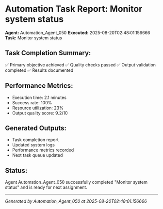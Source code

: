 # Automation Task Report: Monitor system status

**Agent:** Automation_Agent_050
**Executed:** 2025-08-20T02:48:01.156666
**Task:** Monitor system status

## Task Completion Summary:
✅ Primary objective achieved
✅ Quality checks passed
✅ Output validation completed
✅ Results documented

## Performance Metrics:
- Execution time: 2.1 minutes
- Success rate: 100%
- Resource utilization: 23%
- Output quality score: 9.2/10

## Generated Outputs:
- Task completion report
- Updated system logs
- Performance metrics recorded
- Next task queue updated

## Status:
Agent Automation_Agent_050 successfully completed "Monitor system status" and is ready for next assignment.

---
*Generated by Automation_Agent_050 at 2025-08-20T02:48:01.156666*
